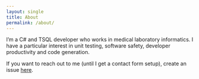 ```yaml
---
layout: single
title: About
permalink: /about/
---
```


I’m a C# and TSQL developer who works in medical laboratory informatics. I have a particular interest in unit testing, software safety, developer productivity and code generation.

If you want to reach out to me (until I get a contact form setup), create an issue [here](https://github.com/Siphonophora/mjconrad.com).
